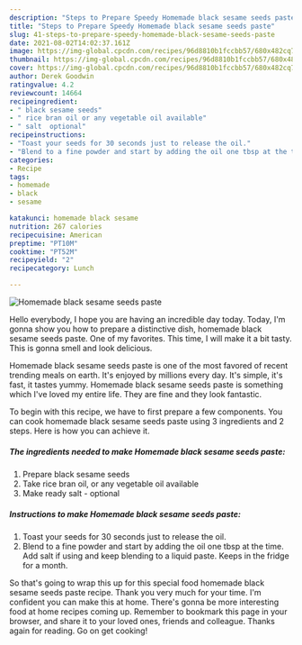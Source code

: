 ```yaml
---
description: "Steps to Prepare Speedy Homemade black sesame seeds paste"
title: "Steps to Prepare Speedy Homemade black sesame seeds paste"
slug: 41-steps-to-prepare-speedy-homemade-black-sesame-seeds-paste
date: 2021-08-02T14:02:37.161Z
image: https://img-global.cpcdn.com/recipes/96d8810b1fccbb57/680x482cq70/homemade-black-sesame-seeds-paste-recipe-main-photo.jpg
thumbnail: https://img-global.cpcdn.com/recipes/96d8810b1fccbb57/680x482cq70/homemade-black-sesame-seeds-paste-recipe-main-photo.jpg
cover: https://img-global.cpcdn.com/recipes/96d8810b1fccbb57/680x482cq70/homemade-black-sesame-seeds-paste-recipe-main-photo.jpg
author: Derek Goodwin
ratingvalue: 4.2
reviewcount: 14664
recipeingredient:
- " black sesame seeds"
- " rice bran oil or any vegetable oil available"
- " salt  optional"
recipeinstructions:
- "Toast your seeds for 30 seconds just to release the oil."
- "Blend to a fine powder and start by adding the oil one tbsp at the time. Add salt if using and keep blending to a liquid paste. Keeps in the fridge for a month."
categories:
- Recipe
tags:
- homemade
- black
- sesame

katakunci: homemade black sesame 
nutrition: 267 calories
recipecuisine: American
preptime: "PT10M"
cooktime: "PT52M"
recipeyield: "2"
recipecategory: Lunch

---
```



![Homemade black sesame seeds paste](https://img-global.cpcdn.com/recipes/96d8810b1fccbb57/680x482cq70/homemade-black-sesame-seeds-paste-recipe-main-photo.jpg)

Hello everybody, I hope you are having an incredible day today. Today, I'm gonna show you how to prepare a distinctive dish, homemade black sesame seeds paste. One of my favorites. This time, I will make it a bit tasty. This is gonna smell and look delicious.



Homemade black sesame seeds paste is one of the most favored of recent trending meals on earth. It's enjoyed by millions every day. It's simple, it's fast, it tastes yummy. Homemade black sesame seeds paste is something which I've loved my entire life. They are fine and they look fantastic.


To begin with this recipe, we have to first prepare a few components. You can cook homemade black sesame seeds paste using 3 ingredients and 2 steps. Here is how you can achieve it.

<!--inarticleads1-->

##### The ingredients needed to make Homemade black sesame seeds paste:

1. Prepare  black sesame seeds
1. Take  rice bran oil, or any vegetable oil available
1. Make ready  salt - optional




<!--inarticleads2-->

##### Instructions to make Homemade black sesame seeds paste:

1. Toast your seeds for 30 seconds just to release the oil.
1. Blend to a fine powder and start by adding the oil one tbsp at the time. Add salt if using and keep blending to a liquid paste. Keeps in the fridge for a month.




So that's going to wrap this up for this special food homemade black sesame seeds paste recipe. Thank you very much for your time. I'm confident you can make this at home. There's gonna be more interesting food at home recipes coming up. Remember to bookmark this page in your browser, and share it to your loved ones, friends and colleague. Thanks again for reading. Go on get cooking!
